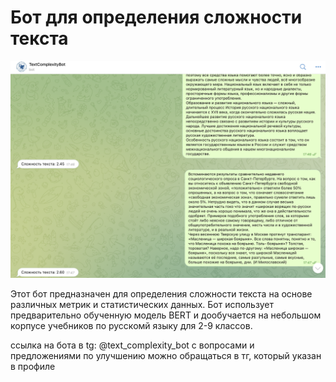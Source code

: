# Бот для определения сложности текста

![Bot Preview](https://github.com/nur-zilya/text-complexity-bot/blob/main/Screenshot%202023-09-28%20at%2019.01.53.png)

Этот бот предназначен для определения сложности текста на основе различных метрик и статистических данных. Бот использует предварительно обученную модель BERT и дообучается на небольшом корпусе учебников по русскомй языку для 2-9 классов. 

ссылка на бота в tg: @text_complexity_bot
с вопросами и предложениями по улучшению можно обращаться в тг, который указан в профиле
